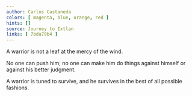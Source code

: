 ```yaml
---
author: Carlos Castaneda
colors: [ magenta, blue, orange, red ]
hints: []
source: Journey to Ixtlan
links: [ 7bda79b4 ]
---
```

A warrior is not a leaf at the mercy of the wind.

No one can push him;
  no one can make him do things against himself
or against his better judgment.

A warrior is tuned to survive,
  and he survives
in the best of all possible fashions.
